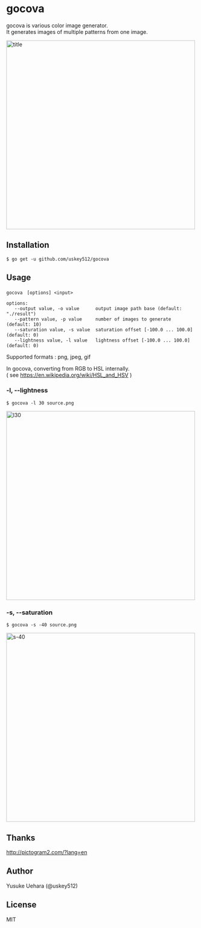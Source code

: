 # gocova  
gocova is various color image generator.  
It generates images of multiple patterns from one image.  

<img width="500" alt="title" src="https://user-images.githubusercontent.com/4005383/47617620-65def080-db0c-11e8-905c-aa2ea607272c.png">

## Installation  
`$ go get -u github.com/uskey512/gocova`  

## Usage  
```
gocova　[options] <input>　　

options:
   --output value, -o value      output image path base (default: "./result")
   --pattern value, -p value     number of images to generate (default: 10)
   --saturation value, -s value  saturation offset [-100.0 ... 100.0] (default: 0)
   --lightness value, -l value   lightness offset [-100.0 ... 100.0] (default: 0)
```
Supported formats : png, jpeg, gif  

In gocova, converting from RGB to HSL internally.  
( see https://en.wikipedia.org/wiki/HSL_and_HSV )

### -l, --lightness
```
$ gocova -l 30 source.png
```
<img width="500" alt="l30" src="https://user-images.githubusercontent.com/4005383/47617653-ae96a980-db0c-11e8-99eb-b1c24180904b.png">

### -s, --saturation
```
$ gocova -s -40 source.png
```
<img width="500" alt="s-40" src="https://user-images.githubusercontent.com/4005383/47617662-c3733d00-db0c-11e8-984f-a28bead1efce.png">

## Thanks
http://pictogram2.com/?lang=en

## Author
Yusuke Uehara (@uskey512)

## License
MIT
